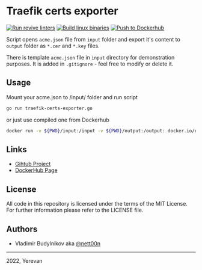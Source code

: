# Traefik certs exporter

[![Run revive linters](https://github.com/nett00n/traefik-certs-exporter/actions/workflows/linter_revive.yml/badge.svg?branch=main)](https://github.com/nett00n/traefik-certs-exporter/actions/workflows/linter_revive.yml)
[![Build linux binaries](https://github.com/nett00n/traefik-certs-exporter/actions/workflows/linux_build.yml/badge.svg?branch=main)](https://github.com/nett00n/traefik-certs-exporter/actions/workflows/linux_build.yml)
[![Push to Dockerhub](https://github.com/nett00n/traefik-certs-exporter/actions/workflows/docker_push.yml/badge.svg)](https://github.com/nett00n/traefik-certs-exporter/actions/workflows/docker_push.yml)

Script opens `acme.json` file from `input` folder and export it's content to `output` folder as `*.cer` and `*.key` files.

There is template `acme.json` file in `input` directory for demonstration purposes. It is added in `.gitignore` - feel free to modify or delete it.

## Usage

Mount your acme.json to /input/ folder and run script

```bash
go run traefik-certs-exporter.go
```

or just use compiled one from Dockerhub

```bash
docker run -v ${PWD}/input:/input -v ${PWD}/output:/output: docker.io/nett00n/traefik-certs-exporter:1.0.0
```

## Links

- [Gihtub Project](https://github.com/nett00n/traefik-certs-exporter)
- [DockerHub Page](https://hub.docker.com/r/nett00n/traefik-certs-exporter)

## License

All code in this repository is licensed under the terms of the MIT License. For further information please refer to the LICENSE file.

## Authors

- Vladimir Budylnikov aka [@nett00n](https://github.com/nett00n)

---
2022, Yerevan
